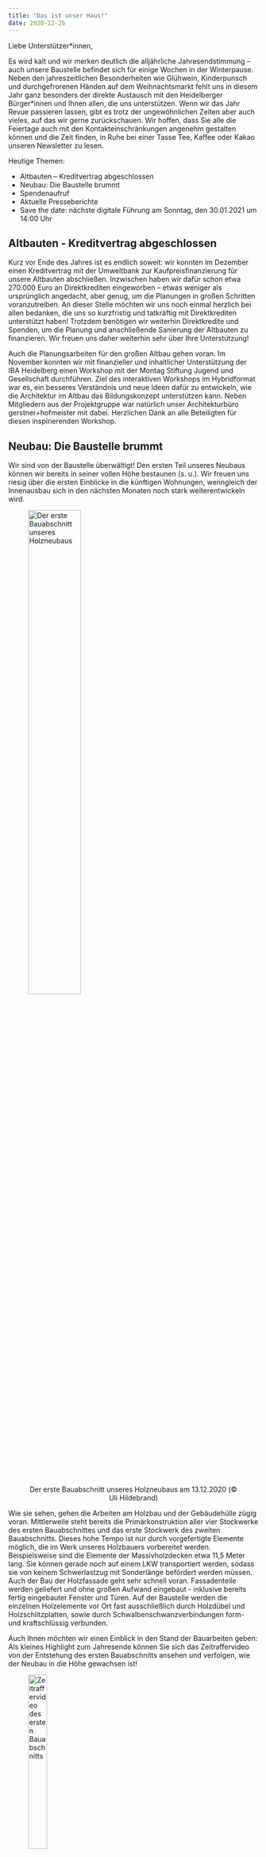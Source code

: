 ```yaml
---
title: "Das ist unser Haus!"
date: 2020-12-26
---
```


Liebe Unterstützer\*innen,

Es wird kalt und wir merken deutlich die alljährliche Jahresendstimmung – auch
unsere Baustelle befindet sich für einige Wochen in der Winterpause. Neben den
jahreszeitlichen Besonderheiten wie Glühwein, Kinderpunsch und durchgefrorenen
Händen auf dem Weihnachtsmarkt fehlt uns in diesem Jahr ganz besonders der
direkte Austausch mit den Heidelberger Bürger\*innen und Ihnen allen, die uns
unterstützen. Wenn wir das Jahr Revue passieren lassen, gibt es trotz der
ungewöhnlichen Zeiten aber auch vieles, auf das wir gerne zurückschauen. Wir
hoffen, dass Sie alle die Feiertage auch mit den Kontakteinschränkungen angenehm
gestalten können und die Zeit finden, in Ruhe bei einer Tasse Tee, Kaffee oder
Kakao unseren Newsletter zu lesen.

Heutige Themen:
- Altbauten – Kreditvertrag abgeschlossen
- Neubau: Die Baustelle brummt
- Spendenaufruf
- Aktuelle Presseberichte
- Save the date: nächste digitale Führung am Sonntag, den 30.01.2021 um 14:00 Uhr


## Altbauten - Kreditvertrag abgeschlossen

Kurz vor Ende des Jahres ist es endlich soweit: wir konnten im Dezember einen
Kreditvertrag mit der Umweltbank zur Kaufpreisfinanzierung für unsere Altbauten
abschließen. Inzwischen haben wir dafür schon etwa 270.000 Euro an
Direktkrediten eingeworben – etwas weniger als ursprünglich angedacht, aber
genug, um die Planungen in großen Schritten voranzutreiben. An dieser Stelle
möchten wir uns noch einmal herzlich bei allen bedanken, die uns so kurzfristig
und tatkräftig mit Direktkrediten unterstützt haben! Trotzdem benötigen wir
weiterhin Direktkredite und Spenden, um die Planung und anschließende Sanierung
der Altbauten zu finanzieren. Wir freuen uns daher weiterhin sehr über Ihre
Unterstützung!

Auch die Planungsarbeiten für den großen Altbau gehen voran. Im November konnten
wir mit finanzieller und inhaltlicher Unterstützung der IBA Heidelberg einen
Workshop mit der Montag Stiftung Jugend und Gesellschaft durchführen. Ziel des
interaktiven Workshops im Hybridformat war es, ein besseres Verständnis und neue
Ideen dafür zu entwickeln, wie die Architektur im Altbau das Bildungskonzept
unterstützen kann. Neben Mitgliedern aus der Projektgruppe war natürlich unser
Architekturbüro gerstner+hofmeister mit dabei. Herzlichen Dank an alle
Beteiligten für diesen inspirierenden Workshop.

## Neubau: Die Baustelle brummt

Wir sind von der Baustelle überwältigt! Den ersten Teil unseres Neubaus können
wir bereits in seiner vollen Höhe bestaunen (s. u.). Wir freuen uns riesig über
die ersten Einblicke in die künftigen Wohnungen, wenngleich der Innenausbau sich
in den nächsten Monaten noch stark weiterentwickeln wird.

<figure>
<img src="/newsletter/holzneubau.jpg" alt="Der erste Bauabschnitt unseres Holzneubaus" title="Der erste Bauabschnitt unseres Holzneubaus" width="50%" />
<figcaption style="text-align:center;">
<p>Der erste Bauabschnitt unseres Holzneubaus am 13.12.2020 (© Uli Hildebrand)</p>
</figcaption>
</figure>

Wie sie sehen, gehen die Arbeiten am Holzbau und der Gebäudehülle zügig voran.
Mittlerweile steht bereits die Primärkonstruktion aller vier Stockwerke des
ersten Bauabschnittes und das erste Stockwerk des zweiten Bauabschnitts. Dieses
hohe Tempo ist nur durch vorgefertigte Elemente möglich, die im Werk unseres
Holzbauers vorbereitet werden. Beispielsweise sind die Elemente der
Massivholzdecken etwa 11,5 Meter lang. Sie können gerade noch auf einem LKW
transportiert werden, sodass sie von keinem Schwerlastzug mit Sonderlänge
befördert werden müssen. Auch der Bau der Holzfassade geht sehr schnell voran.
Fassadenteile werden geliefert und ohne großen Aufwand eingebaut - inklusive
bereits fertig eingebauter Fenster und Türen. Auf der Baustelle werden die
einzelnen Holzelemente vor Ort fast ausschließlich durch Holzdübel und
Holzschlitzplatten, sowie durch Schwalbenschwanzverbindungen form- und
kraftschlüssig verbunden.

Auch Ihnen möchten wir einen Einblick in den Stand der Bauarbeiten geben: Als
kleines Highlight zum Jahresende können Sie sich das Zeitraffervideo von der
Entstehung des ersten Bauabschnitts ansehen und verfolgen, wie der Neubau in die
Höhe gewachsen ist!

<figure>
<a href="https://vimeo.com/494097318"><img src="/newsletter/erster_bauabschnitt.png" alt="Zeitraffervideo des ersten Bauabschnitts" title="Zeitraffervideo des ersten Bauabschnitts" width="30%" /></a>
<figcaption style="text-align:center;">
<p>Zeitraffervideo des ersten Bauabschnitts</p>
</figcaption>
</figure>

## Spendenaufruf (oder Direktkredite!)

Dieses Jahr war nicht nur wegen der gesundheitlichen, sozialen und gesellschaftlichen Einschränkungen schwierig. Auch finanziell war es für viele Menschen ein belastendes Jahr. In diesen Punkten sind wir gedanklich bei Ihnen und hoffen, es hat Sie nicht zu sehr getroffen.
In der Advents- und Weihnachtszeit ist es oft üblich, sich zu besinnen, wofür wir dankbar sind und andere solidarisch unterstützen können. Daher möchten wir dieses Jahr besonders daran erinnern, dass nicht nur unser Projekt auf die Unterstützung durch Spenden oder Direktkredite angewiesen ist! Für den Aufbau von Kunst und Kultur, Bildung und Selbstwirksamkeit benötigen nicht nur wir finanziellen Beistand von außen. 
Wenn Sie die Bildungsarbeit des CA, zum Beispiel in unserer offenen Werkstatt, unterstützen möchten, dann freuen wir uns sehr über eine Spende an unseren gemeinnützigen Förderverein:

Spendenkonto:  
Förderverein Collegium Academicum Heidelberg e.V.  
IBAN: DE92 4306 0967 6036 6733 00  
GLS Gemeinschaftsbank eG  
Verwendungszweck: Spende CA, Ihr Name …. 

## Aktuelle Presseberichte

In den vergangenen Wochen standen wir wieder vermehrt im Fokus der Medien.
Besonders gefällt uns der Beitrag in SWR2. In einer ausführlichen Sendung zu
studentischer Wohnungsnot kommen auch wir zu Wort. Nicht nur junge Menschen in
Heidelberg sind vom Mangel kostengünstigen Wohnraums betroffen. In dem Bericht
werden existenzielle Ängste von Studierenden eindrücklich geschildert. Unser
Projekt hat selbstverständlich Grenzen und wird den freien Wohnungsmarkt nicht
gänzlich umwälzen. Dennoch freuen wir uns über jeden Bericht, der unseren
konkreten Perspektiven und nachhaltigen Lösungsideen ein Publikum bietet – und
uns vielleicht ein bisschen Vorbild sein lässt. Der Beitrag kann in der
Mediathek des SWR
[hier](https://www.swr.de/swr2/wissen/studentische-wohnungsnot-zimmer-dringend-gesucht-swr2-wissen-2020-12-12-100.html)
abgerufen werden.

Wer sich stärker für die Architektur des Neubaus und die (ökologischen) Vorteile
des Holzbaus interessiert, dem empfehlen wir das [Interview der IBA
Heidelberg](https://iba.heidelberg.de/de/dokumentationen/essays/hans-drexler-dgj-holzbausystem)
mit unserem Architekten Hans Drexler. Auch unsere Tragwerksplaner geben in ihrem
[Journalbeitrag](https://www.pirminjung.ch/journal/ein-innovativer-holzbau-als-grundidee)
interessante Einblicke in ihre Sicht des Projekts.

## Save the date: nächste digitale Führung am So, 30.01. um 14:00 Uhr

Sie sind neugierig und haben Lust, sich den Baufortschritt mit eigenen Augen
anzusehen? Wir laden Sie herzlich zu unserer nächsten digitalen Führung ein! Von
zuhause aus können Sie live den aktuellen Stand der Bauarbeiten sehen und Ihre
Fragen zum Projekt stellen. Besuchen Sie dafür einfach jeweils zur angegebenen
Uhrzeit unsere [Facebookseite](https://www.facebook.com/CollegiumAcademicum/),
ein Account wird hierfür nicht benötigt. Aktuelle Informationen finden Sie zudem
auf unserer [Homepage](https://collegiumacademicum.de/). Wenn Sie im Vorfeld
Fragen an uns haben oder nicht über einen Account zum Kommentieren verfügen,
können Sie gerne eine Mail an
[kontakt@collegiumacademicum.de](mailto:kontakt@collegiumacademicum.de)
schreiben und wir werden Ihre Frage beantworten. Wir freuen uns auf Sie! Sie
haben inhaltliche Fragen oder Anregungen? Sie haben Interesse, uns finanziell
oder praktisch bei der Projektarbeit zu unterstützen? Wir freuen uns auf Ihre
Nachricht! Hierfür stehen wir jederzeit gerne zur Verfügung, per E-Mail unter
[kontakt@collegiumacademicum](mailto:kontakt@collegiumacademicum.de), per
Telefon unter 06221 – 652236 sowie persönlich bei unseren Führungen.

Mit freundlichen Grüßen  
Ihre Projektgruppe Collegium Academicum


P.S.: Weitere aktuelle Einblicke in unsere Projektarbeit erhalten Sie auf
[Facebook](https://www.facebook.com/CollegiumAcademicum/) und
[Instagram](https://www.instagram.com/collegiumacademicum/). Derzeit arbeiten
wir zudem an einer Lösung, auch auf unserer
[Webseite](https://collegiumacademicum.de/) aktuelle Inhalte besser einzubinden.
